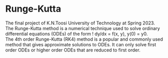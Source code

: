 # Runge-Kutta
The final project of K.N.Toosi University of Technology at Spring 2023.</br>
The Runge-Kutta method is a numerical technique used to solve ordinary differential equations (ODEs) of the form 
! dy/dx = f(x, y), y(0) = y0.
</br> The 4th order Runge-Kutta (RK4) method is a popular and commonly used method that gives approximate solutions to ODEs. It can only solve first order ODEs or higher order ODEs that are reduced to first order.

